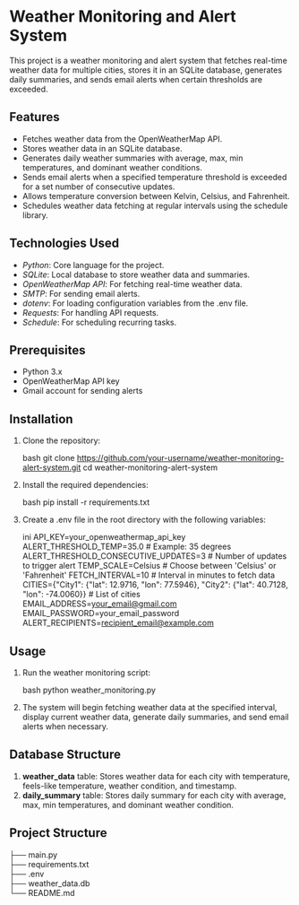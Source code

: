 # Weather Monitoring and Alert System

This project is a weather monitoring and alert system that fetches real-time weather data for multiple cities, stores it in an SQLite database, generates daily summaries, and sends email alerts when certain thresholds are exceeded.

## Features

- Fetches weather data from the OpenWeatherMap API.
- Stores weather data in an SQLite database.
- Generates daily weather summaries with average, max, min temperatures, and dominant weather conditions.
- Sends email alerts when a specified temperature threshold is exceeded for a set number of consecutive updates.
- Allows temperature conversion between Kelvin, Celsius, and Fahrenheit.
- Schedules weather data fetching at regular intervals using the schedule library.

## Technologies Used

- *Python*: Core language for the project.
- *SQLite*: Local database to store weather data and summaries.
- *OpenWeatherMap API*: For fetching real-time weather data.
- *SMTP*: For sending email alerts.
- *dotenv*: For loading configuration variables from the .env file.
- *Requests*: For handling API requests.
- *Schedule*: For scheduling recurring tasks.

## Prerequisites

- Python 3.x
- OpenWeatherMap API key
- Gmail account for sending alerts

## Installation

1. Clone the repository:

    bash
    git clone https://github.com/your-username/weather-monitoring-alert-system.git
    cd weather-monitoring-alert-system
    

2. Install the required dependencies:

    bash
    pip install -r requirements.txt
    

3. Create a .env file in the root directory with the following variables:

    ini
    API_KEY=your_openweathermap_api_key
    ALERT_THRESHOLD_TEMP=35.0  # Example: 35 degrees
    ALERT_THRESHOLD_CONSECUTIVE_UPDATES=3  # Number of updates to trigger alert
    TEMP_SCALE=Celsius  # Choose between 'Celsius' or 'Fahrenheit'
    FETCH_INTERVAL=10  # Interval in minutes to fetch data
    CITIES={"City1": {"lat": 12.9716, "lon": 77.5946}, "City2": {"lat": 40.7128, "lon": -74.0060}}  # List of cities
    EMAIL_ADDRESS=your_email@gmail.com
    EMAIL_PASSWORD=your_email_password
    ALERT_RECIPIENTS=recipient_email@example.com
    

## Usage

1. Run the weather monitoring script:

    bash
    python weather_monitoring.py
    

2. The system will begin fetching weather data at the specified interval, display current weather data, generate daily summaries, and send email alerts when necessary.

## Database Structure

1. **weather_data** table: Stores weather data for each city with temperature, feels-like temperature, weather condition, and timestamp.
2. **daily_summary** table: Stores daily summary for each city with average, max, min temperatures, and dominant weather condition.

## Project Structure


├── main.py  
├── requirements.txt       
├── .env                   
├── weather_data.db         
└── README.md
